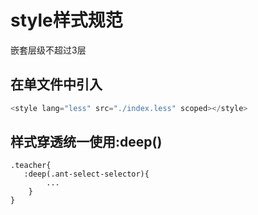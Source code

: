
# style样式规范
嵌套层级不超过3层

## 在单文件中引入

```js
<style lang="less" src="./index.less" scoped></style>
```
## 样式穿透统一使用:deep()

```less
.teacher{
   :deep(.ant-select-selector){
        ...
    }
}
```
